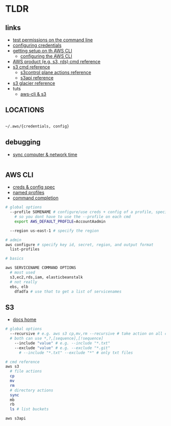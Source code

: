 # TLDR

## links

- [test permissions on the command line](https://docs.aws.amazon.com/AmazonS3/latest/userguide/policy-eval-walkthrough-download-awscli.html)
- [configuring credentials](https://docs.aws.amazon.com/cli/latest/userguide/cli-config-files.html)
- [getting setup on th AWS CLI](https://docs.aws.amazon.com/cli/latest/userguide/cli-chap-getting-set-up.html)
  - [configuring the AWS CLI](https://docs.aws.amazon.com/cli/latest/userguide/cli-chap-getting-started.html)
- [AWS product (e.g. s3, rds) cmd reference](https://awscli.amazonaws.com/v2/documentation/api/latest/index.html)
- [s3 cmd reference](https://awscli.amazonaws.com/v2/documentation/api/latest/reference/s3/index.html)
  - [s3control plane actions reference](https://awscli.amazonaws.com/v2/documentation/api/latest/reference/s3control/index.html)
  - [s3api reference](https://awscli.amazonaws.com/v2/documentation/api/latest/reference/s3api/index.html)
- [s3 glacier reference](https://docs.aws.amazon.com/cli/latest/reference/glacier/index.html)
- tuts
  - [aws-cli & s3](https://docs.aws.amazon.com/AmazonS3/latest/userguide/setup-aws-cli.html)

## LOCATIONS

```sh

~/.aws/{credentials, config}

```

## debugging

- [sync computer & network time](https://www.howtogeek.com/tips/how-to-sync-your-linux-server-time-with-network-time-servers-ntp/)

```sh

```

## AWS CLI

- [creds & config spec](https://docs.aws.amazon.com/cli/latest/userguide/cli-configure-files.html)
- [named profiles](https://docs.aws.amazon.com/cli/latest/userguide/cli-configure-profiles.html)
- [command completion](https://docs.aws.amazon.com/cli/latest/userguide/cli-configure-completion.html)

```sh
# global options
  --profile SOMENAME # configure/use creds + config of a profile, specify this LAST
    # so you dont have to use the --profile on each cmd
    export AWS_DEFAULT_PROFILE=AccountAadmin

  --region us-east-1 # specify the region

# admin
aws configure # specify key id, secret, region, and output format
  list-profiles

# basics

aws SERVICENAME COMMAND OPTIONS
  # most used
  s3,ec2,rds,iam, elasticbeanstalk
  # not really
  ebs, elb
    dfadfa # use that to get a list of servicenames
```

## S3

- [docs home](https://docs.aws.amazon.com/s3/?id=docs_gateway)

```sh
# global options
  --recursive # e.g. aws s3 cp,mv,rm --recursive # take action on all child things too
  # both can use *,?,[sequence],[!sequence]
    --include "value" # e.g. --include "*.txt"
    --exclude "value" # e.g. --exclude "*.git"
      # --include "*.txt" --exclude "*" # only txt files

# cmd reference
aws s3
  # file actions
  cp
  mv
  rm
  # directory actions
  sync
  mb
  rb
  ls # list buckets

aws s3api

```
